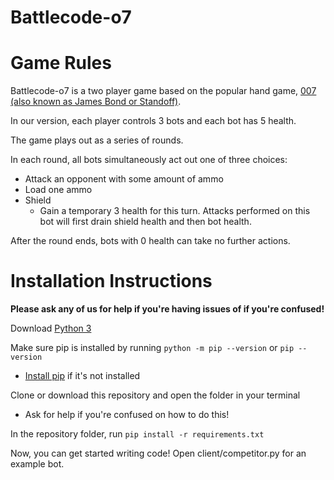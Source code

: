 # Battlecode-o7

# Game Rules

Battlecode-o7 is a two player game based on the popular hand game, [007 (also known as James Bond or Standoff)](https://ludocity.org/wiki/Standoff_(hand_game)).

In our version, each player controls 3 bots and each bot has 5 health. 

The game plays out as a series of rounds. 

In each round, all bots simultaneously act out one of three choices:
* Attack an opponent with some amount of ammo
* Load one ammo
* Shield
    - Gain a temporary 3 health for this turn. Attacks performed on this bot will first drain shield health and then bot health.

After the round ends, bots with 0 health can take no further actions.

# Installation Instructions

**Please ask any of us for help if you're having issues of if you're confused!**

Download [Python 3](https://www.python.org/downloads/)

Make sure pip is installed by running `python -m pip --version` or `pip --version`
* [Install pip](https://pip.pypa.io/en/stable/installation/) if it's not installed

Clone or download this repository and open the folder in your terminal
* Ask for help if you're confused on how to do this!

In the repository folder, run `pip install -r requirements.txt`

Now, you can get started writing code! Open client/competitor.py for an example bot.
